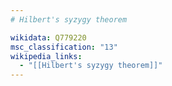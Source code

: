 ```yaml
---
# Hilbert's syzygy theorem

wikidata: Q779220
msc_classification: "13"
wikipedia_links:
  - "[[Hilbert's syzygy theorem]]"
---
```

